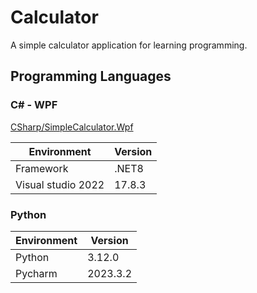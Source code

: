 # Calculator

A simple calculator application for learning programming.

## Programming Languages

### C# - WPF
[CSharp/SimpleCalculator.Wpf](CSharp/SimpleCalculator.Wpf)

| Environment | Version |
| ---- | ---- |
| Framework | .NET8 |
| Visual studio 2022 | 17.8.3 |

### Python

| Environment | Version |
| ---- | ---- |
| Python | 3.12.0 |
| Pycharm  | 2023.3.2 |
